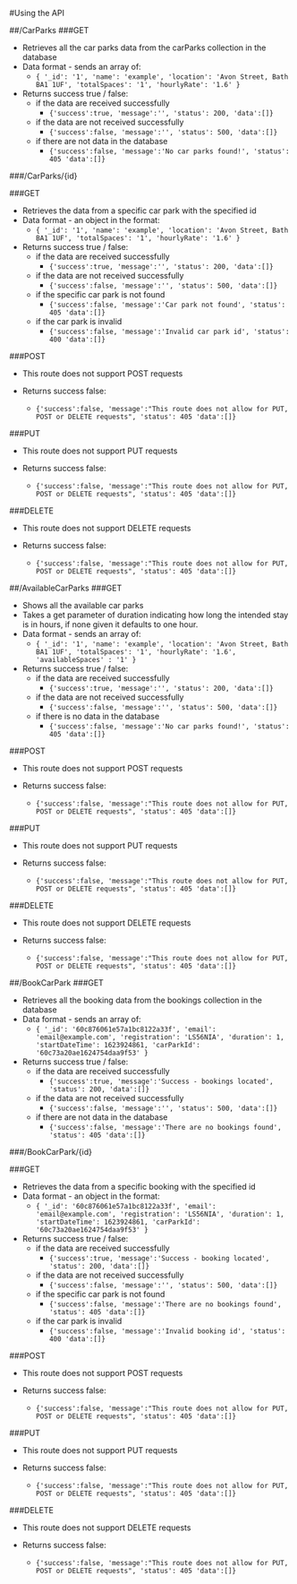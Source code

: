 #Using the API

##/CarParks
###GET

- Retrieves all the car parks data from the carParks collection in the database
- Data format - sends an array of:
    - `{ '_id': '1', 'name': 'example', 'location': 'Avon Street, Bath BA1 1UF', 'totalSpaces': '1', 'hourlyRate': '1.6' }`
- Returns success true / false:
    - if the data are received successfully
        - `{'success':true, 'message':'', 'status': 200, 'data':[]}`
    - if the data are not received successfully
        - `{'success':false, 'message':'', 'status': 500, 'data':[]}`
    - if there are not data in the database
        - `{'success':false, 'message':'No car parks found!', 'status': 405 'data':[]}`

###/CarParks/{id}

###GET
- Retrieves the data from a specific car park with the specified id
- Data format - an object in the format:
    - `{ '_id': '1', 'name': 'example', 'location': 'Avon Street, Bath BA1 1UF', 'totalSpaces': '1', 'hourlyRate': '1.6' }`
- Returns success true / false:
    - if the data are received successfully
        - `{'success':true, 'message':'', 'status': 200, 'data':[]}`
    - if the data are not received successfully
        - `{'success':false, 'message':'', 'status': 500, 'data':[]}`
    - if the specific car park is not found
        - `{'success':false, 'message':'Car park not found', 'status': 405 'data':[]}`
  - if the car park is invalid
      - `{'success':false, 'message':'Invalid car park id', 'status': 400 'data':[]}`

###POST

- This route does not support POST requests

- Returns success false:
    - `{'success':false, 'message':"This route does not allow for PUT, POST or DELETE requests", 'status': 405 'data':[]}`

###PUT

- This route does not support PUT requests

- Returns success false:
    - `{'success':false, 'message':"This route does not allow for PUT, POST or DELETE requests", 'status': 405 'data':[]}`

###DELETE

- This route does not support DELETE requests

- Returns success false:
    - `{'success':false, 'message':"This route does not allow for PUT, POST or DELETE requests", 'status': 405 'data':[]}`


##/AvailableCarParks
###GET

- Shows all the available car parks 
- Takes a get parameter of duration indicating how long the intended stay is in hours, if none given it defaults to one hour.
- Data format - sends an array of:
    - `{ '_id': '1', 'name': 'example', 'location': 'Avon Street, Bath BA1 1UF', 'totalSpaces': '1', 'hourlyRate': '1.6', 'availableSpaces' : '1' }`
- Returns success true / false:
    - if the data are received successfully
        - `{'success':true, 'message':'', 'status': 200, 'data':[]}`
    - if the data are not received successfully
        - `{'success':false, 'message':'', 'status': 500, 'data':[]}`
    - if there is no data in the database
        - `{'success':false, 'message':'No car parks found!', 'status': 405 'data':[]}`

###POST

- This route does not support POST requests

- Returns success false:
    - `{'success':false, 'message':"This route does not allow for PUT, POST or DELETE requests", 'status': 405 'data':[]}`

###PUT

- This route does not support PUT requests

- Returns success false:
    - `{'success':false, 'message':"This route does not allow for PUT, POST or DELETE requests", 'status': 405 'data':[]}`

###DELETE

- This route does not support DELETE requests

- Returns success false:
    - `{'success':false, 'message':"This route does not allow for PUT, POST or DELETE requests", 'status': 405 'data':[]}`

##/BookCarPark
###GET

- Retrieves all the booking data from the bookings collection in the database
- Data format - sends an array of:
    - `{ '_id': '60c876061e57a1bc8122a33f', 'email': 'email@example.com', 'registration': 'LS56NIA', 'duration': 1, 'startDateTime': 1623924861, 'carParkId': '60c73a20ae1624754daa9f53' }`
- Returns success true / false:
    - if the data are received successfully
        - `{'success':true, 'message':'Success - bookings located', 'status': 200, 'data':[]}`
    - if the data are not received successfully
        - `{'success':false, 'message':'', 'status': 500, 'data':[]}`
    - if there are not data in the database
        - `{'success':false, 'message':'There are no bookings found', 'status': 405 'data':[]}`

###/BookCarPark/{id}

###GET
- Retrieves the data from a specific booking with the specified id
- Data format - an object in the format:
    - `{ '_id': '60c876061e57a1bc8122a33f', 'email': 'email@example.com', 'registration': 'LS56NIA', 'duration': 1, 'startDateTime': 1623924861, 'carParkId': '60c73a20ae1624754daa9f53' }`
- Returns success true / false:
    - if the data are received successfully
        - `{'success':true, 'message':'Success - booking located', 'status': 200, 'data':[]}`
    - if the data are not received successfully
        - `{'success':false, 'message':'', 'status': 500, 'data':[]}`
    - if the specific car park is not found
        - `{'success':false, 'message':'There are no bookings found', 'status': 405 'data':[]}`
    - if the car park is invalid
        - `{'success':false, 'message':'Invalid booking id', 'status': 400 'data':[]}`

###POST

- This route does not support POST requests

- Returns success false:
    - `{'success':false, 'message':"This route does not allow for PUT, POST or DELETE requests", 'status': 405 'data':[]}`

###PUT

- This route does not support PUT requests

- Returns success false:
    - `{'success':false, 'message':"This route does not allow for PUT, POST or DELETE requests", 'status': 405 'data':[]}`

###DELETE

- This route does not support DELETE requests

- Returns success false:
    - `{'success':false, 'message':"This route does not allow for PUT, POST or DELETE requests", 'status': 405 'data':[]}`
